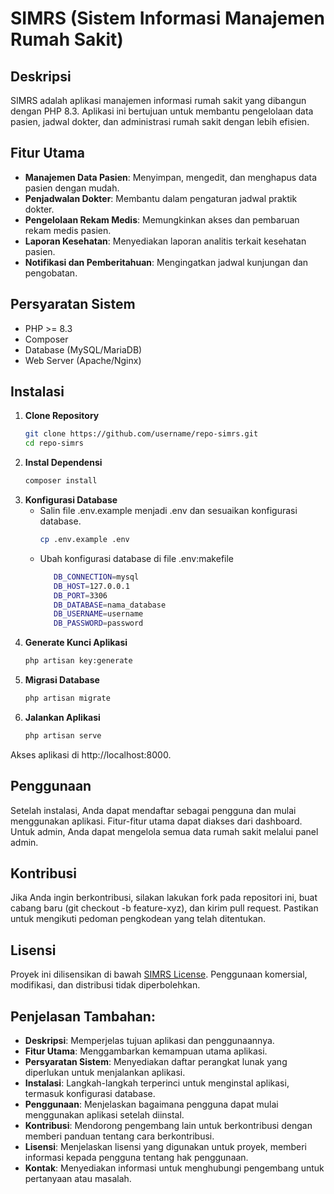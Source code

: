 # SIMRS (Sistem Informasi Manajemen Rumah Sakit)

## Deskripsi
SIMRS adalah aplikasi manajemen informasi rumah sakit yang dibangun dengan PHP 8.3. Aplikasi ini bertujuan untuk membantu pengelolaan data pasien, jadwal dokter, dan administrasi rumah sakit dengan lebih efisien.

## Fitur Utama
- **Manajemen Data Pasien**: Menyimpan, mengedit, dan menghapus data pasien dengan mudah.
- **Penjadwalan Dokter**: Membantu dalam pengaturan jadwal praktik dokter.
- **Pengelolaan Rekam Medis**: Memungkinkan akses dan pembaruan rekam medis pasien.
- **Laporan Kesehatan**: Menyediakan laporan analitis terkait kesehatan pasien.
- **Notifikasi dan Pemberitahuan**: Mengingatkan jadwal kunjungan dan pengobatan.

## Persyaratan Sistem
- PHP >= 8.3
- Composer
- Database (MySQL/MariaDB)
- Web Server (Apache/Nginx)

## Instalasi

1. **Clone Repository**
   ```bash
   git clone https://github.com/username/repo-simrs.git
   cd repo-simrs
   
2. **Instal Dependensi**
   ```bash
   composer install

3. **Konfigurasi Database**
   -   Salin file .env.example menjadi .env dan sesuaikan konfigurasi database.
       ```bash
       cp .env.example .env
   -  Ubah konfigurasi database di file .env:makefile
      ```bash
         DB_CONNECTION=mysql
         DB_HOST=127.0.0.1
         DB_PORT=3306
         DB_DATABASE=nama_database
         DB_USERNAME=username
         DB_PASSWORD=password

4. **Generate Kunci Aplikasi**
   ```bash
   php artisan key:generate

5. **Migrasi Database**
   ```bash
   php artisan migrate

6. **Jalankan Aplikasi**
   ```bash
   php artisan serve

Akses aplikasi di http://localhost:8000.

## Penggunaan
Setelah instalasi, Anda dapat mendaftar sebagai pengguna dan mulai menggunakan aplikasi. Fitur-fitur utama dapat diakses dari dashboard. Untuk admin, Anda dapat mengelola semua data rumah sakit melalui panel admin.

## Kontribusi
Jika Anda ingin berkontribusi, silakan lakukan fork pada repositori ini, buat cabang baru (git checkout -b feature-xyz), dan kirim pull request. Pastikan untuk mengikuti pedoman pengkodean yang telah ditentukan.

## Lisensi
Proyek ini dilisensikan di bawah [SIMRS License](LICENSE). Penggunaan komersial, modifikasi, dan distribusi tidak diperbolehkan.


## Penjelasan Tambahan:
- **Deskripsi**: Memperjelas tujuan aplikasi dan penggunaannya.
- **Fitur Utama**: Menggambarkan kemampuan utama aplikasi.
- **Persyaratan Sistem**: Menyediakan daftar perangkat lunak yang diperlukan untuk menjalankan aplikasi.
- **Instalasi**: Langkah-langkah terperinci untuk menginstal aplikasi, termasuk konfigurasi database.
- **Penggunaan**: Menjelaskan bagaimana pengguna dapat mulai menggunakan aplikasi setelah diinstal.
- **Kontribusi**: Mendorong pengembang lain untuk berkontribusi dengan memberi panduan tentang cara berkontribusi.
- **Lisensi**: Menjelaskan lisensi yang digunakan untuk proyek, memberi informasi kepada pengguna tentang hak penggunaan.
- **Kontak**: Menyediakan informasi untuk menghubungi pengembang untuk pertanyaan atau masalah.
